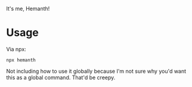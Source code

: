 It's me, Hemanth!

# Usage
Via npx:
```
npx hemanth
```

Not including how to use it globally because I'm not sure why you'd want this as a global command. That'd be creepy.